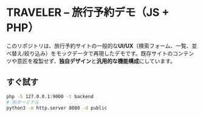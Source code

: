 # TRAVELER – 旅行予約デモ（JS + PHP）

このリポジトリは、旅行予約サイトの一般的な**UI/UX**（検索フォーム、一覧、並べ替え/絞り込み）をモックデータで再現したデモです。既存サイトのコンテンツや意匠を複製せず、**独自デザイン**と**汎用的な機能構成**にしています。

## すぐ試す
```bash
php -S 127.0.0.1:9000 -t backend
# 別ターミナル
python3 -m http.server 8080 -d public
